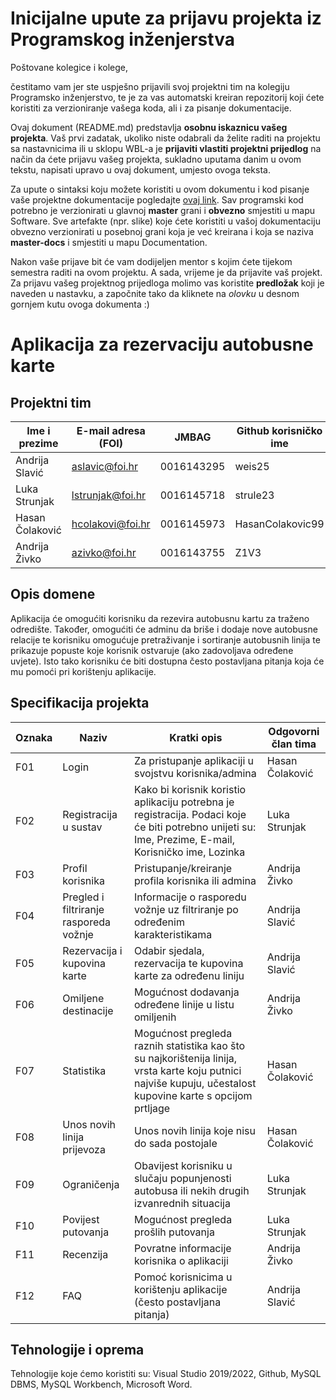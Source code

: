 # Inicijalne upute za prijavu projekta iz Programskog inženjerstva

Poštovane kolegice i kolege, 

čestitamo vam jer ste uspješno prijavili svoj projektni tim na kolegiju Programsko inženjerstvo, te je za vas automatski kreiran repozitorij koji ćete koristiti za verzioniranje vašega koda, ali i za pisanje dokumentacije.

Ovaj dokument (README.md) predstavlja **osobnu iskaznicu vašeg projekta**. Vaš prvi zadatak, ukoliko niste odabrali da želite raditi na projektu sa nastavnicima ili u sklopu WBL-a je **prijaviti vlastiti projektni prijedlog** na način da ćete prijavu vašeg projekta, sukladno uputama danim u ovom tekstu, napisati upravo u ovaj dokument, umjesto ovoga teksta.

Za upute o sintaksi koju možete koristiti u ovom dokumentu i kod pisanje vaše projektne dokumentacije pogledajte [ovaj link](https://guides.github.com/features/mastering-markdown/).
Sav programski kod potrebno je verzionirati u glavnoj **master** grani i **obvezno** smjestiti u mapu Software. Sve artefakte (npr. slike) koje ćete koristiti u vašoj dokumentaciju obvezno verzionirati u posebnoj grani koja je već kreirana i koja se naziva **master-docs** i smjestiti u mapu Documentation.

Nakon vaše prijave bit će vam dodijeljen mentor s kojim ćete tijekom semestra raditi na ovom projektu. A sada, vrijeme je da prijavite vaš projekt. Za prijavu vašeg projektnog prijedloga molimo vas koristite **predložak** koji je naveden u nastavku, a započnite tako da kliknete na *olovku* u desnom gornjem kutu ovoga dokumenta :) 

# Aplikacija za rezervaciju autobusne karte


## Projektni tim

Ime i prezime   | E-mail adresa (FOI) | JMBAG      | Github korisničko ime
------------    | ------------------- | -----      | ---------------------
Andrija Slavić  | aslavic@foi.hr      | 0016143295 |    weis25
Luka Strunjak   | lstrunjak@foi.hr    | 0016145718 |    strule23
Hasan Čolaković | hcolakovi@foi.hr    | 0016145973 |    HasanColakovic99
Andrija Živko   | azivko@foi.hr       | 0016143755 |    Z1V3


## Opis domene
Aplikacija će omogućiti korisniku da rezevira autobusnu kartu za traženo odredište. Također, omogućiti će adminu da briše i dodaje nove autobusne relacije te korisniku omogućuje pretraživanje i sortiranje autobusnih linija te prikazuje popuste koje korisnik ostvaruje (ako zadovoljava određene uvjete). Isto tako korisniku će biti dostupna često postavljana pitanja koja će mu pomoći pri korištenju aplikacije.

## Specifikacija projekta

Oznaka | Naziv | Kratki opis | Odgovorni član tima
------ | ----- | ----------- | -------------------
F01 | Login | Za pristupanje aplikaciji u svojstvu korisnika/admina | Hasan Čolaković
F02 | Registracija u sustav | Kako bi korisnik koristio aplikaciju potrebna je registracija. Podaci koje će biti potrebno unijeti su: Ime, Prezime, E-mail, Korisničko ime, Lozinka | Luka Strunjak
F03 | Profil korisnika | Pristupanje/kreiranje profila korisnika ili admina | Andrija Živko
F04 | Pregled i filtriranje rasporeda vožnje | Informacije o rasporedu vožnje uz filtriranje po određenim karakteristikama | Andrija Slavić
F05 | Rezervacija i kupovina karte | Odabir sjedala, rezervacija te kupovina karte za određenu liniju | Andrija Slavić
F06 | Omiljene destinacije | Mogućnost dodavanja određene linije u listu omiljenih | Andrija Živko
F07 | Statistika | Mogućnost pregleda raznih statistika kao što su najkorištenija linija, vrsta karte koju putnici najviše kupuju, učestalost kupovine karte s opcijom prtljage | Hasan Čolaković
F08 | Unos novih linija prijevoza | Unos novih linija koje nisu do sada postojale | Hasan Čolaković
F09 | Ograničenja | Obavijest korisniku u slučaju popunjenosti autobusa ili nekih drugih izvanrednih situacija | Luka Strunjak
F10 | Povijest putovanja | Mogućnost pregleda prošlih putovanja | Luka Strunjak
F11 | Recenzija | Povratne informacije korisnika o aplikaciji | Andrija Živko
F12 | FAQ | Pomoć korisnicima u korištenju aplikacije (često postavljana pitanja) | Andrija Slavić
## Tehnologije i oprema
Tehnologije koje ćemo koristiti su: Visual Studio 2019/2022, Github, MySQL DBMS, MySQL Workbench, Microsoft Word.
